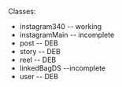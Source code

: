 Classes:
  - instagram340 -- working
  - instagramMain  -- incomplete
  - post  -- DEB
  - story -- DEB
  - reel -- DEB
  - linkedBagDS --incomplete
  - user -- DEB

